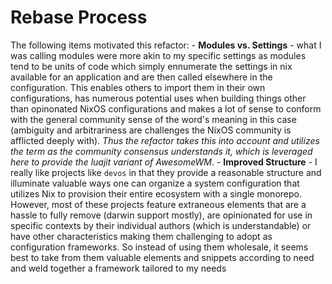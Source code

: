# Rebase Process 


The following items motivated this refactor:
	- **Modules vs. Settings** - what I was calling modules were more akin to my specific settings as modules tend to be units of code which simply ennumerate the settings in nix available for an application and are then called elsewhere in the configuration. This enables others to import them in their own configurations, has numerous potential uses when building things other than opinonated NixOS configurations and makes a lot of sense to conform with the general community sense of the word's meaning in this case (ambiguity and arbitrariness are challenges the NixOS community is afflicted deeply with). *Thus the refactor takes this into account and utilizes the term as the community consensus understands it, which is leveraged here to provide the luajit variant of AwesomeWM*. 
	- **Improved Structure** - I really like projects like `devos` in that they provide a reasonable structure and illuminate valuable ways one can organize a system configuration that utilizes Nix to provision their entire ecosystem with a single monorepo. However, most of these projects feature extraneous elements that are a hassle to fully remove (darwin support mostly), are opinionated for use in specific contexts by their individual authors (which is understandable) or have other characteristics making them challenging to adopt as configuration frameworks. So instead of using them wholesale, it seems best to take from them valuable elements and snippets according to need and weld together a framework tailored to my needs 